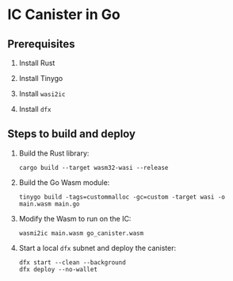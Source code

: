 # IC Canister in Go

## Prerequisites

1. Install Rust

2. Install Tinygo

3. Install `wasi2ic`

4. Install `dfx`

## Steps to build and deploy

1. Build the Rust library:
	
	```
	cargo build --target wasm32-wasi --release
	```

1. Build the Go Wasm module:

	```
	tinygo build -tags=custommalloc -gc=custom -target wasi -o main.wasm main.go
	```

1. Modify the Wasm to run on the IC:
	```
	wasmi2ic main.wasm go_canister.wasm
	```

1. Start a local `dfx` subnet and deploy the canister:
	```
	dfx start --clean --background
	dfx deploy --no-wallet
	```
